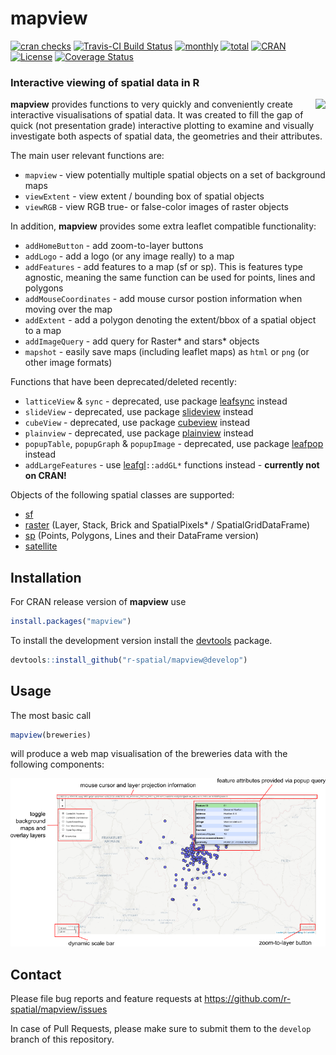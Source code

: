 
# mapview

[![cran
checks](https://cranchecks.info/badges/worst/mapview)](https://cran.r-project.org/web/checks/check_results_mapview.html)
[![Travis-CI Build
Status](https://travis-ci.org/r-spatial/mapview.svg?branch=develop)](https://travis-ci.org/r-spatial/mapview)
[![monthly](http://cranlogs.r-pkg.org/badges/mapview)](https://www.rpackages.io/package/mapview)
[![total](http://cranlogs.r-pkg.org/badges/grand-total/mapview)](https://www.rpackages.io/package/mapview)
[![CRAN](http://www.r-pkg.org/badges/version/mapview?color=009999)](https://cran.r-project.org/package=mapview)
[![License](https://img.shields.io/badge/license-GPL%20%28%3E=%203%29-lightgrey.svg?style=flat)](http://www.gnu.org/licenses/gpl-3.0.html)
[![Coverage
Status](https://img.shields.io/codecov/c/github/r-spatial/mapview/develop.svg)](https://codecov.io/github/r-spatial/mapview?branch=develop)

### Interactive viewing of spatial data in R

<a href="https://github.com/tim-salabim/mvl"><img align="right" src="https://github.com/tim-salabim/mvl/blob/cstriestohelp/imagery/animated/box_anim.gif?raw=true" /></a>

**mapview** provides functions to very quickly and conveniently create
interactive visualisations of spatial data. It was created to fill the
gap of quick (not presentation grade) interactive plotting to examine
and visually investigate both aspects of spatial data, the geometries
and their attributes.

The main user relevant functions are:

  - `mapview` - view potentially multiple spatial objects on a set of
    background maps
  - `viewExtent` - view extent / bounding box of spatial objects
  - `viewRGB` - view RGB true- or false-color images of raster objects

In addition, **mapview** provides some extra leaflet compatible
functionality:

  - `addHomeButton` - add zoom-to-layer buttons
  - `addLogo` - add a logo (or any image really) to a map
  - `addFeatures` - add features to a map (sf or sp). This is features
    type agnostic, meaning the same function can be used for points,
    lines and polygons
  - `addMouseCoordinates` - add mouse cursor postion information when
    moving over the map
  - `addExtent` - add a polygon denoting the extent/bbox of a spatial
    object to a map
  - `addImageQuery` - add query for Raster\* and stars\* objects
  - `mapshot` - easily save maps (including leaflet maps) as `html` or
    `png` (or other image formats)

Functions that have been deprecated/deleted recently:

  - `latticeView` & `sync` - deprecated, use package
    [leafsync](https://CRAN.R-project.org/package=leafsync) instead
  - `slideView` - deprecated, use package
    [slideview](https://CRAN.R-project.org/package=slideview) instead
  - `cubeView` - deprecated, use package
    [cubeview](https://CRAN.R-project.org/package=cubeview) instead
  - `plainview` - deprecated, use package
    [plainview](https://CRAN.R-project.org/package=plainview) instead
  - `popupTable`, `popupGraph` & `popupImage` - deprecated, use package
    [leafpop](https://CRAN.R-project.org/package=leafpop) instead
  - `addLargeFeatures` - use
    [leafgl](https://github.com/r-spatial/leafgl)`::addGL*` functions
    instead - **currently not on CRAN\!**

Objects of the following spatial classes are supported:

  - [sf](https://cran.r-project.org/package=sf)
  - [raster](https://cran.r-project.org/package=raster) (Layer, Stack,
    Brick and SpatialPixels\* / SpatialGridDataFrame)
  - [sp](https://cran.r-project.org/package=sp) (Points, Polygons, Lines
    and their DataFrame version)
  - [satellite](https://cran.r-project.org/package=satellite)

## Installation

For CRAN release version of **mapview** use

``` r
install.packages("mapview")
```

To install the development version install the
[devtools](https://cran.r-project.org/package=devtools) package.

``` r
devtools::install_github("r-spatial/mapview@develop")
```

## Usage

The most basic call

``` r
mapview(breweries)
```

will produce a web map visualisation of the breweries data with the
following components:

![](man/figures/basic_small.png)

## Contact

Please file bug reports and feature requests at
<https://github.com/r-spatial/mapview/issues>

In case of Pull Requests, please make sure to submit them to the
`develop` branch of this repository.
